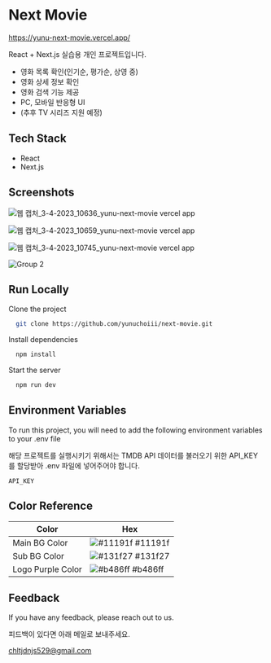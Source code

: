 
# Next Movie

https://yunu-next-movie.vercel.app/

React + Next.js 실습용 개인 프로젝트입니다.

- 영화 목록 확인(인기순, 평가순, 상영 중)
- 영화 상세 정보 확인
- 영화 검색 기능 제공
- PC, 모바일 반응형 UI
- (추후 TV 시리즈 지원 예정)
## Tech Stack

- React
- Next.js


## Screenshots

![웹 캡처_3-4-2023_10636_yunu-next-movie vercel app](https://user-images.githubusercontent.com/107801496/229391935-d13c5c4e-5aab-4ee7-8ae8-01165010069b.jpeg)

![웹 캡처_3-4-2023_10659_yunu-next-movie vercel app](https://user-images.githubusercontent.com/107801496/229391953-1d975b48-d76d-47a3-a027-53da98f37957.jpeg)

![웹 캡처_3-4-2023_10745_yunu-next-movie vercel app](https://user-images.githubusercontent.com/107801496/229391961-3da558b7-84fb-45e2-af33-17370578073b.jpeg)

![Group 2](https://user-images.githubusercontent.com/107801496/229394899-b747835b-93e5-44d4-b056-b6d9ffcde060.png)

## Run Locally

Clone the project

```bash
  git clone https://github.com/yunuchoiii/next-movie.git
```

Install dependencies

```bash
  npm install
```

Start the server

```bash
  npm run dev
```


## Environment Variables

To run this project, you will need to add the following environment variables to your .env file

해당 프로젝트를 실행시키기 위해서는 TMDB API 데이터를 불러오기 위한 API_KEY 를 할당받아 .env 파일에 넣어주어야 합니다.

`API_KEY`
## Color Reference

| Color             | Hex                                                                |
| ----------------- | ------------------------------------------------------------------ |
| Main BG Color | ![#11191f](https://via.placeholder.com/10/11191f?text=+) #11191f |
| Sub BG Color | ![#131f27](https://via.placeholder.com/10/131f27?text=+) #131f27 |
| Logo Purple Color | ![#b486ff](https://via.placeholder.com/10/b486ff?text=+) #b486ff |


## Feedback

If you have any feedback, please reach out to us.

피드백이 있다면 아래 메일로 보내주세요.

chltjdnjs529@gmail.com

